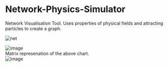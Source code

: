 # Network-Physics-Simulator
Network Visualisation Tool. Uses properties of physical fields and attracting particles to create a graph.
 
![net](https://github.com/Nam-H-Pham/Networks-Sim/assets/95603897/eb744ba2-0cae-4437-af80-a35cfa19cfca)

![image](https://github.com/Nam-H-Pham/Networks-Sim/assets/95603897/ab7df5ff-ce1c-409d-a079-45b382a5d11a)<br />
Matrix represenation of the above chart.<br />
![image](https://github.com/Nam-H-Pham/Networks-Sim/assets/95603897/970b1b7b-23c2-41dd-a045-1544e7cc28b1)


